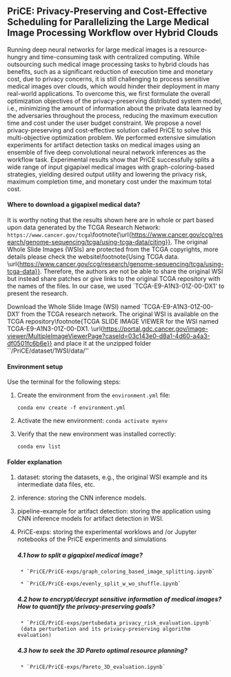 ## PriCE: Privacy-Preserving and Cost-Effective Scheduling for Parallelizing the Large Medical Image Processing Workflow over Hybrid Clouds 


Running deep neural networks for large medical images is a resource-hungry and time-consuming task with centralized computing. While outsourcing such medical image processing tasks to hybrid clouds has benefits, such as a significant reduction of execution time and monetary cost, due to privacy concerns, it is still challenging to process sensitive medical images over clouds, which would hinder their deployment in many real-world applications. To overcome this, we first formulate the overall optimization objectives of the privacy-preserving distributed system model, i.e., minimizing the amount of information about the private data learned by the adversaries throughout the process, reducing the maximum execution time and cost under the user budget constraint. We propose a novel privacy-preserving and cost-effective solution called PriCE to solve this multi-objective optimization problem. We performed extensive simulation experiments for artifact detection tasks on medical images using an ensemble of five deep convolutional neural network inferences as the workflow task. Experimental results show that PriCE successfully splits a wide range of input gigapixel medical images with graph-coloring-based strategies, yielding desired output utility and lowering the privacy risk, maximum completion time, and monetary cost under the maximum total cost. 

#### Where to download a gigapixel medical data?

It is worthy noting that  the results shown here are in whole or part based upon data generated by the TCGA Research Network: `https://www.cancer.gov/tcga`\footnote{\url{https://www.cancer.gov/ccg/research/genome-sequencing/tcga/using-tcga-data/citing}}. The original Whole Slide Images (WSIs) are protected from the TCGA copyrights, more details please check the website\footnote{Using TCGA data. \url{https://www.cancer.gov/ccg/research/genome-sequencing/tcga/using-tcga-data}}. Therefore, the authors are not be able to share the original WSI but instead share patches or give links to the original TCGA repository with the names of the files. In our case, we used `TCGA-E9-A1N3-01Z-00-DX1' to present the research. 

Download the Whole Slide Image (WSI) named `TCGA-E9-A1N3-01Z-00-DX1' from the TCGA research network. 
The original WSI is available on the TCGA repository\footnote{TCGA SLIDE IMAGE VIEWER for the WSI named TCGA-E9-A1N3-01Z-00-DX1. \url{https://portal.gdc.cancer.gov/image-viewer/MultipleImageViewerPage?caseId=03c143e0-d8a1-4d60-a4a3-df0501fc6b6e}} and place it at the unzipped folder ``/PriCE/dataset/1WSI/data/''

#### Environment setup

Use the terminal for the following steps:

1. Create the environment from the `environment.yml` file:

    ```conda env create -f environment.yml```
2. Activate the new environment: ```conda activate myenv```

3. Verify that the new environment was installed correctly:

    ```conda env list```

#### Folder explanation
1. dataset: storing the datasets, e.g., the original WSI example and its intermediate data files, etc. 
2. inference: storing the CNN inference models. 
3. pipeline-example for artifact detection: storing the application using CNN inference models for artifact detection in WSI. 
4. PriCE-exps: storing the experimental worklows and /or Jupyter notebooks of the PriCE experiments and simulations
    
    ##### 4.1 how to split a gigapixel medical image?

        * `PriCE/PriCE-exps/graph_coloring_based_image_splitting.ipynb`

        * `PriCE/PriCE-exps/evenly_split_w_wo_shuffle.ipynb`

    ##### 4.2 how to encrypt/decrypt sensitive information of medical images? How to quantify the privacy-preserving goals?

        * `PriCE/PriCE-exps/pertubedata_privacy_risk_evaluation.ipynb` 
        (data perturbation and its privacy-preserving algorithm evaluation)

    
    ##### 4.3 how to seek the 3D Pareto optimal resource planning?

        * `PriCE/PriCE-exps/Pareto_3D_evaluation.ipynb`
